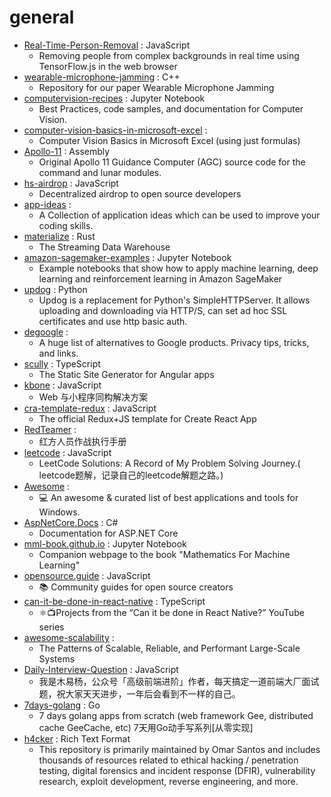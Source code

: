 # general
- [Real-Time-Person-Removal](https://github.com/jasonmayes/Real-Time-Person-Removal) : JavaScript
  - Removing people from complex backgrounds in real time using TensorFlow.js in the web browser
- [wearable-microphone-jamming](https://github.com/y-x-c/wearable-microphone-jamming) : C++
  - Repository for our paper Wearable Microphone Jamming
- [computervision-recipes](https://github.com/microsoft/computervision-recipes) : Jupyter Notebook
  - Best Practices, code samples, and documentation for Computer Vision.
- [computer-vision-basics-in-microsoft-excel](https://github.com/amzn/computer-vision-basics-in-microsoft-excel) : 
  - Computer Vision Basics in Microsoft Excel (using just formulas)
- [Apollo-11](https://github.com/chrislgarry/Apollo-11) : Assembly
  - Original Apollo 11 Guidance Computer (AGC) source code for the command and lunar modules.
- [hs-airdrop](https://github.com/handshake-org/hs-airdrop) : JavaScript
  - Decentralized airdrop to open source developers
- [app-ideas](https://github.com/florinpop17/app-ideas) : 
  - A Collection of application ideas which can be used to improve your coding skills.
- [materialize](https://github.com/MaterializeInc/materialize) : Rust
  - The Streaming Data Warehouse
- [amazon-sagemaker-examples](https://github.com/awslabs/amazon-sagemaker-examples) : Jupyter Notebook
  - Example notebooks that show how to apply machine learning, deep learning and reinforcement learning in Amazon SageMaker
- [updog](https://github.com/sc0tfree/updog) : Python
  - Updog is a replacement for Python's SimpleHTTPServer. It allows uploading and downloading via HTTP/S, can set ad hoc SSL certificates and use http basic auth.
- [degoogle](https://github.com/tycrek/degoogle) : 
  - A huge list of alternatives to Google products. Privacy tips, tricks, and links.
- [scully](https://github.com/scullyio/scully) : TypeScript
  - The Static Site Generator for Angular apps
- [kbone](https://github.com/wechat-miniprogram/kbone) : JavaScript
  - Web 与小程序同构解决方案
- [cra-template-redux](https://github.com/reduxjs/cra-template-redux) : JavaScript
  - The official Redux+JS template for Create React App
- [RedTeamer](https://github.com/klionsec/RedTeamer) : 
  - 红方人员作战执行手册
- [leetcode](https://github.com/azl397985856/leetcode) : JavaScript
  - LeetCode Solutions: A Record of My Problem Solving Journey.( leetcode题解，记录自己的leetcode解题之路。)
- [Awesome](https://github.com/Awesome-Windows/Awesome) : 
  - 💻 An awesome & curated list of best applications and tools for Windows.
- [AspNetCore.Docs](https://github.com/dotnet/AspNetCore.Docs) : C#
  - Documentation for ASP.NET Core
- [mml-book.github.io](https://github.com/mml-book/mml-book.github.io) : Jupyter Notebook
  - Companion webpage to the book "Mathematics For Machine Learning"
- [opensource.guide](https://github.com/github/opensource.guide) : JavaScript
  - 📚 Community guides for open source creators
- [can-it-be-done-in-react-native](https://github.com/wcandillon/can-it-be-done-in-react-native) : TypeScript
  - ⚛️📺Projects from the “Can it be done in React Native?” YouTube series
- [awesome-scalability](https://github.com/binhnguyennus/awesome-scalability) : 
  - The Patterns of Scalable, Reliable, and Performant Large-Scale Systems
- [Daily-Interview-Question](https://github.com/Advanced-Frontend/Daily-Interview-Question) : JavaScript
  - 我是木易杨，公众号「高级前端进阶」作者，每天搞定一道前端大厂面试题，祝大家天天进步，一年后会看到不一样的自己。
- [7days-golang](https://github.com/geektutu/7days-golang) : Go
  - 7 days golang apps from scratch (web framework Gee, distributed cache GeeCache, etc) 7天用Go动手写系列[从零实现]
- [h4cker](https://github.com/The-Art-of-Hacking/h4cker) : Rich Text Format
  - This repository is primarily maintained by Omar Santos and includes thousands of resources related to ethical hacking / penetration testing, digital forensics and incident response (DFIR), vulnerability research, exploit development, reverse engineering, and more.
